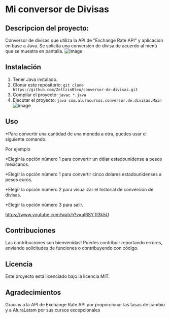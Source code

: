 # Mi conversor de Divisas
## Descripcion del proyecto:
Conversor de divisas que utiliza la API de "Exchange Rate API" y aplicacion en base a Java. 
Se solicita una conversion de divisa de acuerdo al menú que se muestra en pantalla.
![image](https://github.com/user-attachments/assets/4e8cc7c0-8b72-4796-9796-9984ace851bd)


## Instalación

1. Tener Java instalado.
2. Clonar este repositorio: `git clone https://github.com/ZeltzinBleu/conversor-de-divisas.git`
3. Compilar el proyecto: `javac *.java`
4. Ejecutar el proyecto: `java com.aluracursos.conversor.de.divisas.Main`
![image](https://github.com/user-attachments/assets/b3186d31-d10e-4860-9a30-c0abff4c57be)



## Uso

*Para convertir una cantidad de una moneda a otra, puedes usar el siguiente comando:

Por ejemplo

*Elegir la opción número 1 para convertir un dólar estadounidense a pesos mexicanos.

*Elegir la opción número 1 para convertir cinco dolares estadounidenses a pesos euros.

*Elegir la opción número 2 para visualizar el historial de conversión de divisas.

*Elegir la opción número 3 para salir.

https://www.youtube.com/watch?v=ul6SYTt3k5U



## Contribuciones

Las contribuciones son bienvenidas! Puedes contribuir reportando errores, enviando solicitudes de funciones o contribuyendo con código.

## Licencia

Este proyecto está licenciado bajo la licencia MIT.

## Agradecimientos

Gracias a la API de Exchange Rate API por proporcionar las tasas de cambio y a AluraLatam por sus cursos excepcionales
